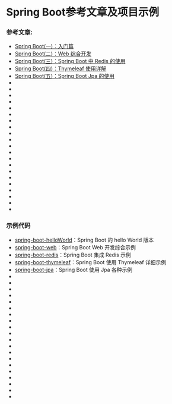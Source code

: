 # **Spring Boot参考文章及项目示例**
### **参考文章:**
- [Spring Boot(一)：入门篇](http://www.ityouknow.com/springboot/2016/01/06/spring-boot-quick-start.html)</br>
- [Spring Boot(二)：Web 综合开发](http://www.ityouknow.com/springboot/2016/02/03/spring-boot-web.html)</br>
- [Spring Boot(三)：Spring Boot 中 Redis 的使用](http://www.ityouknow.com/springboot/2016/03/06/spring-boot-redis.html)</br>
- [Spring Boot(四)：Thymeleaf 使用详解](http://www.ityouknow.com/springboot/2016/05/01/spring-boot-thymeleaf.html)</br>
- [Spring Boot(五)：Spring Boot Jpa 的使用](http://www.ityouknow.com/springboot/2016/08/20/spring-boot-jpa.html)</br>
- []()</br>
- []()</br>
- []()</br>
- []()</br>
- []()</br>
- []()</br>
- []()</br>
- []()</br>
- []()</br>
- []()</br>
- []()</br>
- []()</br>
- []()</br>
- []()</br>
- []()</br>
- []()</br>
- []()</br>
- []()</br>
- []()</br>
- []()</br>
- []()</br>
### **示例代码**
- [spring-boot-helloWorld](https://github.com/ityouknow/spring-boot-examples/tree/master/spring-boot-helloWorld)：Spring Boot 的 hello World 版本</br>
- [spring-boot-web](https://github.com/ityouknow/spring-boot-examples/tree/master/spring-boot-web)：Spring Boot Web 开发综合示例</br>
- [spring-boot-redis](https://github.com/ityouknow/spring-boot-examples/tree/master/spring-boot-redis)：Spring Boot 集成 Redis 示例</br>
- [spring-boot-thymeleaf](https://github.com/ityouknow/spring-boot-examples/tree/master/spring-boot-thymeleaf)：Spring Boot 使用 Thymeleaf 详细示例</br>
- [spring-boot-jpa](https://github.com/ityouknow/spring-boot-examples/tree/master/spring-boot-jpa)：Spring Boot 使用 Jpa 各种示例</br>
- []()</br>
- []()</br>
- []()</br>
- []()</br>
- []()</br>
- []()</br>
- []()</br>
- []()</br>
- []()</br>
- []()</br>
- []()</br>
- []()</br>
- []()</br>
- []()</br>
- []()</br>
- []()</br>
- []()</br>
- []()</br>
- []()</br>
- []()</br>

